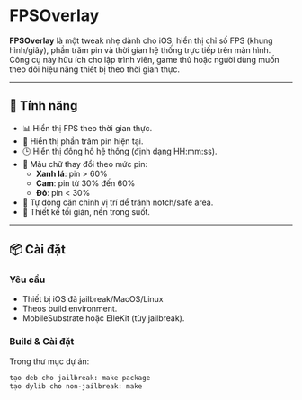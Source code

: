# FPSOverlay

**FPSOverlay** là một tweak nhẹ dành cho iOS, hiển thị chỉ số FPS (khung hình/giây), phần trăm pin và thời gian hệ thống trực tiếp trên màn hình. Công cụ này hữu ích cho lập trình viên, game thủ hoặc người dùng muốn theo dõi hiệu năng thiết bị theo thời gian thực.

---

## 🚀 Tính năng

- 📊 Hiển thị FPS theo thời gian thực.
- 🔋 Hiển thị phần trăm pin hiện tại.
- 🕒 Hiển thị đồng hồ hệ thống (định dạng HH:mm:ss).
- 🎨 Màu chữ thay đổi theo mức pin:
  - **Xanh lá**: pin > 60%
  - **Cam**: pin từ 30% đến 60%
  - **Đỏ**: pin < 30%
- 📱 Tự động căn chỉnh vị trí để tránh notch/safe area.
- 🧼 Thiết kế tối giản, nền trong suốt.

---

## 📦 Cài đặt

### Yêu cầu
- Thiết bị iOS đã jailbreak/MacOS/Linux
- Theos build environment.
- MobileSubstrate hoặc ElleKit (tùy jailbreak).

### Build & Cài đặt
Trong thư mục dự án:

```bash
tạo deb cho jailbreak: make package
tạo dylib cho non-jailbreak: make
